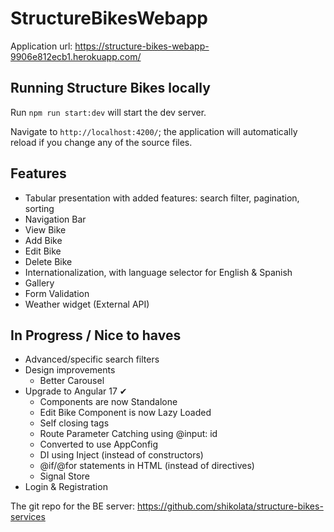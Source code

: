 # StructureBikesWebapp

Application url: https://structure-bikes-webapp-9906e812ecb1.herokuapp.com/

## Running Structure Bikes locally

Run `npm run start:dev` will start the dev server.

Navigate to `http://localhost:4200/`; the application will automatically reload if you change any of the source files.

## Features

- Tabular presentation with added features: search filter, pagination, sorting
- Navigation Bar
- View Bike
- Add Bike
- Edit Bike
- Delete Bike
- Internationalization, with language selector for English & Spanish
- Gallery
- Form Validation
- Weather widget (External API)

## In Progress / Nice to haves

- Advanced/specific search filters
- Design improvements
  - Better Carousel
- Upgrade to Angular 17 ✔
  - Components are now Standalone
  - Edit Bike Component is now Lazy Loaded
  - Self closing tags
  - Route Parameter Catching using @input: id
  - Converted to use AppConfig
  - DI using Inject (instead of constructors)
  - @if/@for statements in HTML (instead of directives)
  - Signal Store 
- Login & Registration

The git repo for the BE server: https://github.com/shikolata/structure-bikes-services
